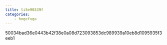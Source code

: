 ```yaml
---
title: ti5e90339f
categories:
    - hogefuga
---
```

50034bad36e0443b42f38e0a08d723093853dc989939a10eb8d1095935f3eeb1